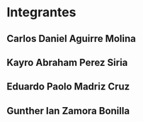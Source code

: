 # Integrantes
## Carlos Daniel Aguirre Molina
## Kayro Abraham Perez Siria
## Eduardo Paolo Madriz Cruz
## Gunther Ian Zamora Bonilla